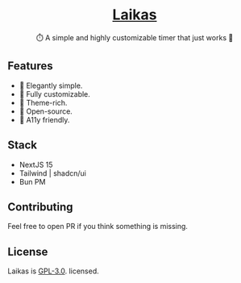<a href="https://laikas.vercel.app/" target="_blank" rel="noopener">
  <h1 align="center">Laikas</h1>
</a>

<div align="center">
⏱️ A simple and highly customizable timer that just works 🚀
</div>

## Features

- 💎 Elegantly simple.
- 🔧 Fully customizable.
- 🎨 Theme-rich.
- 💯 Open-source.
- 🌼 A11y friendly.

## Stack

- NextJS 15
- Tailwind | shadcn/ui
- Bun PM

## Contributing

Feel free to open PR if you think something is missing.

## License

Laikas is [GPL-3.0](LICENSE). licensed.